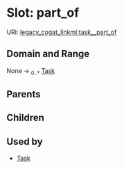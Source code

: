 
# Slot: part_of



URI: [legacy_cogat_linkml:task__part_of](https://w3id.org/rwblair/legacy-cogat-linkml/task__part_of)


## Domain and Range

None &#8594;  <sub>0..\*</sub> [Task](Task.md)

## Parents


## Children


## Used by

 * [Task](Task.md)
